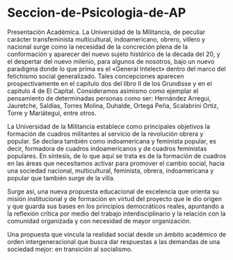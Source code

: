 # Seccion-de-Psicologia-de-AP



Presentación Académica.
La Universidad de la Militancia, de peculiar carácter transfeminista multicultural, indoamericano, obrero, villero y nacional surge como la necesidad de la concreción plena de la conformación y aparecer del nuevo sujeto histórico de la década del 20, y el despertar del nuevo milenio, para algunos de nosotros, bajo un nuevo paradigma donde lo que prima es el «General Intelect» dentro del marco del fetichismo social generalizado. Tales concepciones aparecen prospectivamente en el capítulo dos del libro II de los Grundisse y en el capitulo 4 de El Capital. Consideramos asimismo como ejemplar el pensamiento de determinadas personas como ser: Hernández Arregui, Jauretche, Saldías, Torres Molina, Duhalde, Ortega Peña, Scalabrini Ortiz, Torre y Mariátegui, entre otros.

La Universidad de la Militancia establece como principales objetivos la formación de cuadros militantes al servicio de la revolución obrera y popular. Se declara también como indoamericana y feminista popular, es decir, formadora de cuadros indoamericanos y de cuadros feministas populares. En síntesis, de lo que aquí se trata es de la formación de cuadros en las áreas que necesitamos activar para promover el cambio social, hacia una sociedad nacional, multicultural, feminista, obrera, indoamericana y popular que también surge de la villa.

Surge así, una nueva propuesta educacional de excelencia que orienta su misión institucional y de formación en virtud del proyecto que le dio origen y que guarda sus bases en los principios democráticos reales, apuntando a la reflexión crítica por medio del trabajo interdisciplinario y la relación con la comunidad organizada y con necesidad de mayor organización.

Una propuesta que vincula la realidad social desde un ámbito académico de orden intergeneracional que busca dar respuestas a las demandas de una sociedad mejor: en transición al socialismo.
